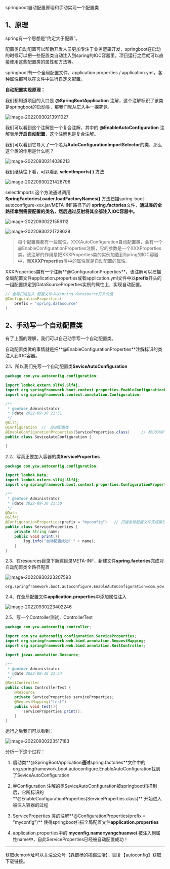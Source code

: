 springboot自动配置原理和手动实现一个配置类

## 1、原理

spring有一个思想是“约定大于配置”。

配置类自动配置可以帮助开发人员更加专注于业务逻辑开发，springboot在启动的时候可以把一些配置类自动注入到spring的IOC容器里，项目运行之后就可以直接使用这些配置类的属性和方法等。

springboot有一个全局配置文件，application.properties / application.yml，各种属性都可以在文件中进行自定义配置。

**自动配置实现原理：**

我们都知道项目的入口是 **@SpringBootApplication** 注解，这个注解标识了该类是springboot的启动类，那我们就从它入手一探究竟。

![image-20220930213911027](https://raw.githubusercontent.com/SAH01/wordpress-img/master/imgs/image-20220930213911027.png)

我们可以看到这个注解是一个复合注解，其中的 **@EnableAutoConfiguration** 注解表示**开启自动配置**，这个注解也是复合注解。

我们可以看到它导入了一个名为**AutoConfigurationImportSelector**的类，那么这个类的作用是什么呢？

![image-20220930214038213](https://raw.githubusercontent.com/SAH01/wordpress-img/master/imgs/image-20220930214038213.png)

我们继续往下看，可以看到 **selectImports( )** 方法

![image-20220930221426796](https://raw.githubusercontent.com/SAH01/wordpress-img/master/imgs/image-20220930221426796.png)

selectImports 这个方法通过调用 **SpringFactoriesLoader.loadFactoryNames()** 方法扫描spring-boot-autoconfigure-xxx.jar/META-INF路径下的 **spring.factories**文件，**通过类的全路径拿到需要配置的类名，然后通过反射将其全部注入IOC容器中。**

![image-20220930221556112](https://raw.githubusercontent.com/SAH01/wordpress-img/master/imgs/image-20220930221556112.png)

![image-20220930221728628](https://raw.githubusercontent.com/SAH01/wordpress-img/master/imgs/image-20220930221728628.png)

> 每个配置类都有一些属性，XXXAutoConfiguration自动配置类，会有一个@EnableConfigurationProperties注解，它的参数是一个XXXProperties类，该注解的作用是把XXXProperties类的实例加载到Spring的IOC容器中，而**XXXProperties**类中的属性就是自动配置的属性。

XXXProperties类有一个注解**@ConfigurationProperties**，该注解可以扫描全局配置文件application.properties或者application.yml文件中以**prefix**开头的一组配置绑定到DataSourceProperties实例的属性上，实现自动配置。

```java
// 全局扫描注入 配置文件中以spring.datasource开头的值
@ConfigurationProperties(
    prefix = "spring.datasource"
)
```

## 2、手动写一个自动配置类

有了上面的理解，我们可以自己动手写一个自动配置类。

自动配置类做的事情就是把**@EnableConfigurationProperties**注解标识的类注入到IOC容器。

2.1、所以我们先写一个自动配置类**SeviceAutoConfiguration**

```java
package com.ycw.autoconfig.configuration;

import lombok.extern.slf4j.Slf4j;
import org.springframework.boot.context.properties.EnableConfigurationProperties;
import org.springframework.context.annotation.Configuration;

/**
 * @author Administrator
 * @date 2022-09-30 21:51
 */
@Slf4j
@Configuration  //　自动配置类
@EnableConfigurationProperties(ServiceProperties.class)     // 标识XXXProperties类的实例
public class SeviceAutoConfiguration {

}
```

2.2、写真正要加入容器的类**ServiceProperties**

```java
package com.ycw.autoconfig.configuration;

import lombok.Data;
import lombok.extern.slf4j.Slf4j;
import org.springframework.boot.context.properties.ConfigurationProperties;

/**
 * @author Administrator
 * @date 2022-09-30 21:50
 */
@Data
@Slf4j
@ConfigurationProperties(prefix = "myconfig")   // 扫描全局配置文件完成属性注入
public class ServiceProperties {
	private String name;
	public void print(){
		log.info("自动配置成功! " + name);
	}
}

```

2.3、在resources目录下新建目录META-INF，新建文件**spring.factories**完成对自动配置类全路径配置

![image-20220930223207593](https://raw.githubusercontent.com/SAH01/wordpress-img/master/imgs/image-20220930223207593.png)

```properties
org.springframework.boot.autoconfigure.EnableAutoConfiguration=com.ycw.autoconfig.configuration.SeviceAutoConfiguration
```

2.4、在全局配置文件**application.properties**中添加属性注入

![image-20220930223402246](https://raw.githubusercontent.com/SAH01/wordpress-img/master/imgs/image-20220930223402246.png)

2.5、写一个Controller测试，ControllerTest

```java
package com.ycw.autoconfig.controller;

import com.ycw.autoconfig.configuration.ServiceProperties;
import org.springframework.web.bind.annotation.RequestMapping;
import org.springframework.web.bind.annotation.RestController;

import javax.annotation.Resource;

/**
 * @author Administrator
 * @date 2022-09-30 21:54
 */
@RestController
public class ControllerTest {
	@Resource
	private ServiceProperties serviceProperties;
	@RequestMapping("test")
	public void test(){
		serviceProperties.print();
	}
}
```

运行之后我们可以看到：

![image-20220930223517183](https://raw.githubusercontent.com/SAH01/wordpress-img/master/imgs/image-20220930223517183.png)



分析一下这个过程：

1. 启动类**@SpringBootApplication**通过**spring.factories**文件中的org.springframework.boot.autoconfigure.EnableAutoConfiguration找到了SeviceAutoConfiguration
2. @Configuration 注解的类SeviceAutoConfiguration被springboot扫描到后，它所标识的**@EnableConfigurationProperties(ServiceProperties.class)** 开始进入被注入容器的过程

3. ServiceProperties 类的注解**@ConfigurationProperties(prefix = "myconfig")** 使得springboot扫描全局配置文件**application.properties**
4. application.properties中的 **myconfig.name=yangchuanwei** 被注入到属性name中，自此ServiceProperties已经被自动配置成功！

---

获取demo地址可以关注公众号【靠谱杨的挨踢生活】，回复【autoconfig】获取下载链接。